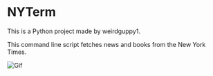 # NYTerm

This is a Python project made by weirdguppy1.

This command line script fetches news and books from the New York Times.

![Gif](https://media.giphy.com/media/ZTfU9Ex1DI1K2nYVlx/giphy.gif)